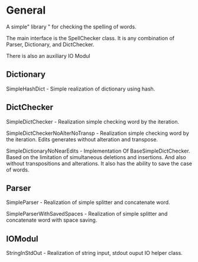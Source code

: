 # General

A simple" library " for checking the spelling of words.

The main interface is the SpellChecker class. It is any combination of Parser, Dictionary, and DictChecker.

There is also an auxiliary IO Modul

## Dictionary

SimpleHashDict - Simple realization of dictionary using hash.

## DictChecker

SimpleDictChecker - Realization simple checking word by the iteration.

SimpleDictCheckerNoAlterNoTransp - Realization simple checking word by the iteration. Edits generates without alteration and transpose.

SimpleDictionaryNoNearEdits - Implementation Of BaseSimpleDictChecker. Based on the limitation of simultaneous deletions and insertions. And also without transpositions and alterations. It also has the ability to save the case of words.

## Parser

SimpleParser - Realization of simple splitter and concatenate word.

SimpleParserWithSavedSpaces - Realization of simple splitter and concatenate word with space saving.

## IOModul

StringInStdOut - Realization of string input, stdout ouput IO helper class.